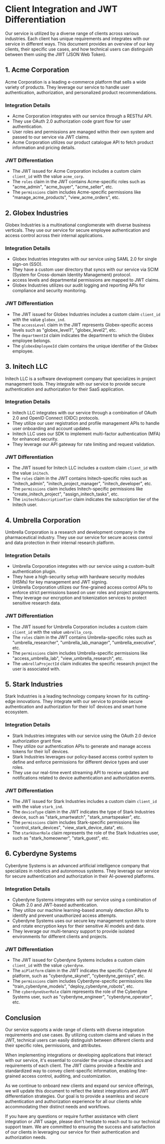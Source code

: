 # Client Integration and JWT Differentiation

Our service is utilized by a diverse range of clients across various industries. Each client has unique requirements and integrates with our service in different ways. This document provides an overview of our key clients, their specific use cases, and how technical users can distinguish between them using the JWT (JSON Web Token).

## 1. Acme Corporation
Acme Corporation is a leading e-commerce platform that sells a wide variety of products. They leverage our service to handle user authentication, authorization, and personalized product recommendations.

### Integration Details
- Acme Corporation integrates with our service through a RESTful API.
- They use OAuth 2.0 authorization code grant flow for user authentication.
- User roles and permissions are managed within their own system and passed to our service via JWT claims.
- Acme Corporation utilizes our product catalogue API to fetch product information and pricing details.

### JWT Differentiation
- The JWT issued for Acme Corporation includes a custom claim `client_id` with the value `acme_corp`.
- The `roles` claim in the JWT contains Acme-specific roles such as "acme_admin", "acme_buyer", "acme_seller", etc.
- The `permissions` claim includes Acme-specific permissions like "manage_acme_products", "view_acme_orders", etc.

## 2. Globex Industries
Globex Industries is a multinational conglomerate with diverse business verticals. They use our service for secure employee authentication and access control across their internal applications.

### Integration Details
- Globex Industries integrates with our service using SAML 2.0 for single sign-on (SSO).
- They have a custom user directory that syncs with our service via SCIM (System for Cross-domain Identity Management) protocol.
- access levels and departmental permissions are mapped to JWT claims.
- Globex Industries utilizes our audit logging and reporting APIs for compliance and security monitoring.

### JWT Differentiation
- The JWT issued for Globex Industries includes a custom claim `client_id` with the value `globex_ind`.
- The `accessLevel` claim in the JWT represents Globex-specific access levels such as "globex_level1", "globex_level2", etc.
- The `departmentId` claim indicates the department to which the Globex employee belongs.
- The `globexEmployeeId` claim contains the unique identifier of the Globex employee.

## 3. Initech LLC
Initech LLC is a software development company that specializes in project management tools. They integrate with our service to provide secure authentication and authorization for their SaaS application.

### Integration Details
- Initech LLC integrates with our service through a combination of OAuth 2.0 and OpenID Connect (OIDC) protocols.
- They utilize our user registration and profile management APIs to handle user onboarding and account updates.
- Initech LLC uses our SDK to implement multi-factor authentication (MFA) for enhanced security.
- They leverage our API gateway for rate limiting and request validation.

### JWT Differentiation
- The JWT issued for Initech LLC includes a custom claim `client_id` with the value `initech`.
- The `roles` claim in the JWT contains Initech-specific roles such as "initech_admin", "initech_project_manager", "initech_developer", etc.
- The `permissions` claim includes Initech-specific permissions like "create_initech_project", "assign_initech_tasks", etc.
- The `initechSubscriptionTier` claim indicates the subscription tier of the Initech user.

## 4. Umbrella Corporation
Umbrella Corporation is a research and development company in the pharmaceutical industry. They use our service for secure access control and data protection in their internal research platform.

### Integration Details
- Umbrella Corporation integrates with our service using a custom-built authentication plugin.
- They have a high-security setup with hardware security modules (HSMs) for key management and JWT signing.
- Umbrella Corporation utilizes our fine-grained access control APIs to enforce strict permissions based on user roles and project assignments.
- They leverage our encryption and tokenization services to protect sensitive research data.

### JWT Differentiation
- The JWT issued for Umbrella Corporation includes a custom claim `client_id` with the value `umbrella_corp`.
- The `roles` claim in the JWT contains Umbrella-specific roles such as "umbrella_researcher", "umbrella_lab_manager", "umbrella_executive", etc.
- The `permissions` claim includes Umbrella-specific permissions like "access_umbrella_lab", "view_umbrella_research", etc.
- The `umbrellaProjectId` claim indicates the specific research project the user is associated with.

## 5. Stark Industries
Stark Industries is a leading technology company known for its cutting-edge innovations. They integrate with our service to provide secure authentication and authorization for their IoT devices and smart home ecosystem.

### Integration Details
- Stark Industries integrates with our service using the OAuth 2.0 device authorization grant flow.
- They utilize our authentication APIs to generate and manage access tokens for their IoT devices.
- Stark Industries leverages our policy-based access control system to define and enforce permissions for different device types and user roles.
- They use our real-time event streaming API to receive updates and notifications related to device authentication and authorization events.

### JWT Differentiation
- The JWT issued for Stark Industries includes a custom claim `client_id` with the value `stark_ind`.
- The `deviceType` claim in the JWT indicates the type of Stark Industries device, such as "stark_smartwatch", "stark_smartspeaker", etc.
- The `permissions` claim includes Stark-specific permissions like "control_stark_devices", "view_stark_device_data", etc.
- The `starkUserRole` claim represents the role of the Stark Industries user, such as "stark_homeowner", "stark_guest", etc.

## 6. Cyberdyne Systems
Cyberdyne Systems is an advanced artificial intelligence company that specializes in robotics and autonomous systems. They leverage our service for secure authentication and authorization in their AI-powered platforms.

### Integration Details
- Cyberdyne Systems integrates with our service using a combination of OAuth 2.0 and JWT-based authentication.
- They utilize our machine learning-based anomaly detection APIs to identify and prevent unauthorized access attempts.
- Cyberdyne Systems uses our secure key management system to store and rotate encryption keys for their sensitive AI models and data.
- They leverage our multi-tenancy support to provide isolated environments for different clients and projects.

### JWT Differentiation
- The JWT issued for Cyberdyne Systems includes a custom claim `client_id` with the value `cyberdyne`.
- The `aiPlatform` claim in the JWT indicates the specific Cyberdyne AI platform, such as "cyberdyne_skynet", "cyberdyne_genisys", etc.
- The `permissions` claim includes Cyberdyne-specific permissions like "train_cyberdyne_models", "deploy_cyberdyne_robots", etc.
- The `cyberdyneUserRole` claim represents the role of the Cyberdyne Systems user, such as "cyberdyne_engineer", "cyberdyne_operator", etc.

## Conclusion
Our service supports a wide range of clients with diverse integration requirements and use cases. By utilizing custom claims and values in the JWT, technical users can easily distinguish between different clients and their specific roles, permissions, and attributes.

When implementing integrations or developing applications that interact with our service, it's essential to consider the unique characteristics and requirements of each client. The JWT claims provide a flexible and standardized way to convey client-specific information, enabling fine-grained access control, auditing, and customization.

As we continue to onboard new clients and expand our service offerings, we will update this document to reflect the latest integrations and JWT differentiation strategies. Our goal is to provide a seamless and secure authentication and authorization experience for all our clients while accommodating their distinct needs and workflows.

If you have any questions or require further assistance with client integration or JWT usage, please don't hesitate to reach out to our technical support team. We are committed to ensuring the success and satisfaction of our clients in leveraging our service for their authentication and authorization needs.